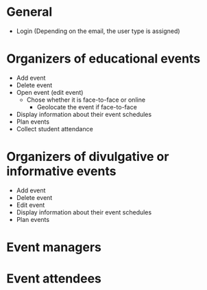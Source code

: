 # General
* Login (Depending on the email, the user type is assigned)

# Organizers of educational events
* Add event
* Delete event
* Open event (edit event)
  * Chose whether it is face-to-face or online
    * Geolocate the event if face-to-face
* Display information about their event schedules
* Plan events
* Collect student attendance

# Organizers of divulgative or informative events
* Add event
* Delete event
* Edit event
* Display information about their event schedules
* Plan events

# Event managers


# Event attendees
